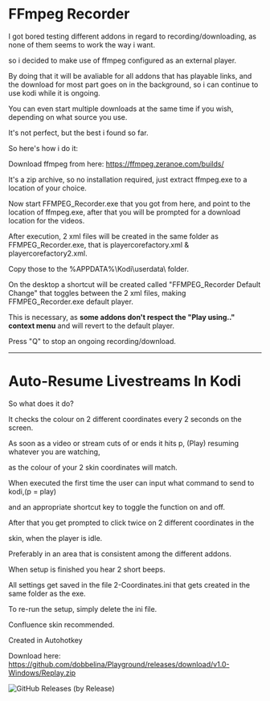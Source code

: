 # FFmpeg Recorder

I got bored testing different addons in regard to recording/downloading, as none of them seems to work the way i want.

so i decided to make use of ffmpeg configured as an external player.

By doing that it will be avaliable for all addons that has playable links, and the download for most part goes on in the background, so i can continue to use kodi while it is ongoing.

You can even start multiple downloads at the same time if you wish, depending on what source you use.

It's not perfect, but the best i found so far.

So here's how i do it:

Download ffmpeg from here: https://ffmpeg.zeranoe.com/builds/

It's a zip archive, so no installation required, just extract ffmpeg.exe to a location of your choice.

Now start FFMPEG_Recorder.exe that you got from here, and point to the location of ffmpeg.exe, after that you will be prompted for a download location for the videos.

After execution, 2 xml files will be created in the same folder as FFMPEG_Recorder.exe, that is playercorefactory.xml & playercorefactory2.xml.

Copy those to the %APPDATA%\Kodi\userdata\ folder.

On the desktop a shortcut will be created called "FFMPEG_Recorder Default Change" that toggles between the 2 xml files, making FFMPEG_Recorder.exe default player.

This is necessary, as **some addons don't respect the "Play using.." context menu** and will revert to the default player.

Press "Q" to stop an ongoing recording/download.

---

# Auto-Resume Livestreams In Kodi

So what does it do?

It checks the colour on 2 different coordinates every 2 seconds on the screen.

As soon as a video or stream cuts of or ends it hits p, (Play) resuming whatever you are watching,

as the colour of your 2 skin coordinates will match.

When executed the first time the user can input what command to send to kodi,(p = play)

and an appropriate shortcut key to toggle the function on and off.

After that you get prompted to click twice on 2 different coordinates in the

skin, when the player is idle.

Preferably in an area that is consistent among the different addons.

When setup is finished you hear 2 short beeps.

All settings get saved in the file 2-Coordinates.ini that gets created in the same folder as the exe.

To re-run the setup, simply delete the ini file.

Confluence skin recommended.

Created in Autohotkey

Download here: https://github.com/dobbelina/Playground/releases/download/v1.0-Windows/Replay.zip

![GitHub Releases (by Release)](https://img.shields.io/github/downloads/dobbelina/Playground/v1.0-Windows/total)

